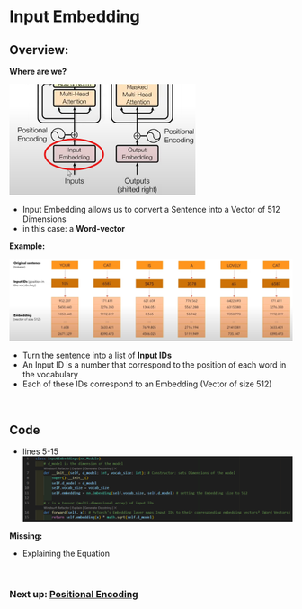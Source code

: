 # Input Embedding
## Overview:
**Where are we?**

![](images/input_embedding/2025-04-16-19-46-15.png)
* Input Embedding allows us to convert a Sentence into a Vector of 512 Dimensions
* in this case: a **Word-vector**

**Example:**

![](images/input_embedding/2025-04-16-18-50-08.png)
* Turn the sentence into a list of **Input IDs**
* An Input ID is a number that correspond  to the position of each word in the vocabulary
* Each of these IDs correspond  to an Embedding (Vector of size 512)

<br>

## Code

* lines 5-15
![](images/input_embedding/2025-04-16-19-49-30.png)

**Missing:**
* Explaining the Equation

<br>

### Next up: [Positional Encoding](positional_encoding.md)
